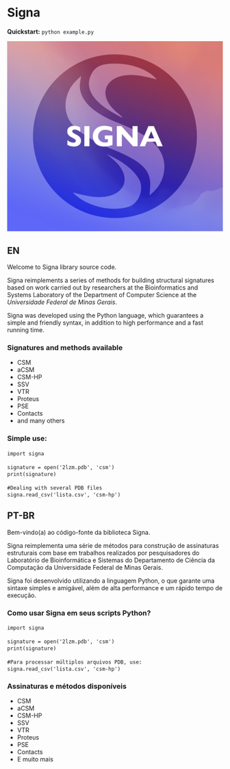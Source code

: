 # Signa

**Quickstart:** 
<code>python example.py</code>

<img src="./docs/img/signa.png">

## EN
Welcome to Signa library source code.

Signa reimplements a series of methods for building structural signatures based on work carried out by researchers at the Bioinformatics and Systems Laboratory of the Department of Computer Science at the <i>Universidade Federal de Minas Gerais</i>.

Signa was developed using the Python language, which guarantees a simple and friendly syntax, in addition to high performance and a fast running time.

### Signatures and methods available
- CSM
- aCSM
- CSM-HP
- SSV
- VTR
- Proteus
- PSE
- Contacts
- and many others

### Simple use:
~~~
import signa

signature = open('2lzm.pdb', 'csm')
print(signature)

#Dealing with several PDB files
signa.read_csv('lista.csv', 'csm-hp')
~~~

## PT-BR
Bem-vindo(a) ao código-fonte da biblioteca Signa.

Signa reimplementa uma série de métodos para construção de assinaturas estruturais com base em trabalhos realizados por pesquisadores do Laboratório de Bioinformática e Sistemas do Departamento de Ciência da Computação da Universidade Federal de Minas Gerais. 

Signa foi desenvolvido utilizando a linguagem Python, o que garante uma sintaxe simples e amigável, além de alta performance e um rápido tempo de execução.


### Como usar Signa em seus scripts Python?
~~~
import signa

signature = open('2lzm.pdb', 'csm')
print(signature)

#Para processar múltiplos arquivos PDB, use:
signa.read_csv('lista.csv', 'csm-hp')
~~~

### Assinaturas e métodos disponíveis

- CSM
- aCSM
- CSM-HP
- SSV
- VTR
- Proteus
- PSE
- Contacts
- E muito mais
